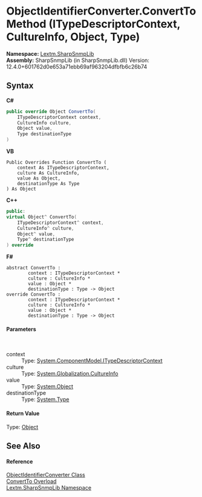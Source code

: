 # ObjectIdentifierConverter.ConvertTo Method (ITypeDescriptorContext, CultureInfo, Object, Type)
 

**Namespace:**&nbsp;<a href="N_Lextm_SharpSnmpLib">Lextm.SharpSnmpLib</a><br />**Assembly:**&nbsp;SharpSnmpLib (in SharpSnmpLib.dll) Version: 12.4.0+601762d0e653a71ebb69af963204dfbfb6c26b74

## Syntax

**C#**<br />
``` C#
public override Object ConvertTo(
	ITypeDescriptorContext context,
	CultureInfo culture,
	Object value,
	Type destinationType
)
```

**VB**<br />
``` VB
Public Overrides Function ConvertTo ( 
	context As ITypeDescriptorContext,
	culture As CultureInfo,
	value As Object,
	destinationType As Type
) As Object
```

**C++**<br />
``` C++
public:
virtual Object^ ConvertTo(
	ITypeDescriptorContext^ context, 
	CultureInfo^ culture, 
	Object^ value, 
	Type^ destinationType
) override
```

**F#**<br />
``` F#
abstract ConvertTo : 
        context : ITypeDescriptorContext * 
        culture : CultureInfo * 
        value : Object * 
        destinationType : Type -> Object 
override ConvertTo : 
        context : ITypeDescriptorContext * 
        culture : CultureInfo * 
        value : Object * 
        destinationType : Type -> Object 
```


#### Parameters
&nbsp;<dl><dt>context</dt><dd>Type: <a href="https://docs.microsoft.com/dotnet/api/system.componentmodel.itypedescriptorcontext" target="_blank" rel="noopener noreferrer">System.ComponentModel.ITypeDescriptorContext</a><br /></dd><dt>culture</dt><dd>Type: <a href="https://docs.microsoft.com/dotnet/api/system.globalization.cultureinfo" target="_blank" rel="noopener noreferrer">System.Globalization.CultureInfo</a><br /></dd><dt>value</dt><dd>Type: <a href="https://docs.microsoft.com/dotnet/api/system.object" target="_blank" rel="noopener noreferrer">System.Object</a><br /></dd><dt>destinationType</dt><dd>Type: <a href="https://docs.microsoft.com/dotnet/api/system.type" target="_blank" rel="noopener noreferrer">System.Type</a><br /></dd></dl>

#### Return Value
Type: <a href="https://docs.microsoft.com/dotnet/api/system.object" target="_blank" rel="noopener noreferrer">Object</a>

## See Also


#### Reference
<a href="T_Lextm_SharpSnmpLib_ObjectIdentifierConverter">ObjectIdentifierConverter Class</a><br /><a href="Overload_Lextm_SharpSnmpLib_ObjectIdentifierConverter_ConvertTo">ConvertTo Overload</a><br /><a href="N_Lextm_SharpSnmpLib">Lextm.SharpSnmpLib Namespace</a><br />